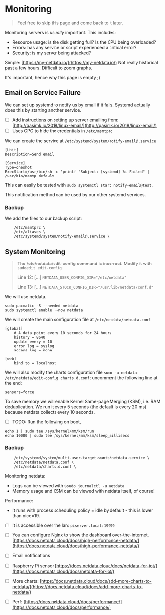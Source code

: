 # Monitoring

> Feel free to skip this page and come back to it later.

Monitoring servers is _usually_ important. This includes:

* Resource usage: is the disk getting full? Is the CPU being overloaded?
* Errors: has any service or script experienced a critical error?
* Security: is my server being attacked?

Simple: [https://my-netdata.io/](https://my-netdata.io/) Not really historical past a few hours. Difficult to zoom graphs.

It's important, hence why this page is empty ;\)

## Email on Service Failure

We can set up systemd to notify us by email if it fails. Systemd actually does this by starting another service.

* [ ] Add instructions on setting up server emailing from: [http://qasimk.io/2018/linux-email/](http://qasimk.io/2018/linux-email/)
* [ ] Uses GPG to hide the credentials in `/etc/msmtprc`

We can create the service at `/etc/systemd/system/notify-email@.service`

```
[Unit]
Description=Send email

[Service]
Type=oneshot
ExecStart=/usr/bin/sh -c 'printf "Subject: [systemd] %i Failed" | /usr/bin/msmtp default'
```

This can easily be tested with `sudo systemctl start notify-email@test`.

This notification method can be used by our other systemd services.

### Backup

We add the files to our backup script:

```
    /etc/msmtprc \
    /etc/aliases \
    /etc/systemd/system/notify-email@.service \
```

## System Monitoring

> The /etc/netdata/edit-config command is incorrect. Modify it with `sudoedit edit-config`
>
> Line 12: \[...\] `NETDATA_USER_CONFIG_DIR="/etc/netdata"`
>
> Line 13: \[...\] `NETDATA_STOCK_CONFIG_DIR="/usr/lib/netdata/conf.d"`

We will use netdata.

```
sudo pacmatic -S --needed netdata
sudo systemctl enable --now netdata
```

We will create the main configuration file at `/etc/netdata/netdata.conf`

```
[global]
    # A data point every 10 seconds for 24 hours
    history = 8640
    update every = 10
    error log = syslog
    access log = none

[web]
    bind to = localhost
```

We will also modify the charts configuration file  `sudo -u netdata /etc/netdata/edit-config charts.d.conf`; uncomment the following line at the end:

```
sensors=force
```

To save memory we will enable Kernel Same-page Merging \(KSM\), i.e. RAM deduplication. We run it every 5 seconds \(the default is every 20 ms\) because netdata collects every 10 seconds.

* [ ] TODO: Run the following on boot, 

```
echo 1 | sudo tee /sys/kernel/mm/ksm/run
echo 10000 | sudo tee /sys/kernel/mm/ksm/sleep_millisecs
```

### Backup

```
    /etc/systemd/system/multi-user.target.wants/netdata.service \
    /etc/netdata/netdata.conf \
    /etc/netdata/charts.d.conf \
```

Monitoring netdata:

* Logs can be viewed with s`sudo journalctl -u netdata`
* Memory usage and KSM can be viewed with netdata itself, of course!

Performance:

* It runs with process scheduling policy = idle by default - this is lower than nice=19.

* [ ] It is accessible over the lan: `piserver.local:19999`
* [ ] You can configure Nginx to show the dashboard over-the-internet. [https://docs.netdata.cloud/docs/high-performance-netdata/](https://docs.netdata.cloud/docs/high-performance-netdata/)
* [ ] Email notifications
* [ ] Raspberry Pi sensor [https://docs.netdata.cloud/docs/netdata-for-iot/](https://docs.netdata.cloud/docs/netdata-for-iot/)
* [ ] More charts: [https://docs.netdata.cloud/docs/add-more-charts-to-netdata/](https://docs.netdata.cloud/docs/add-more-charts-to-netdata/)
* [ ] Perf: [https://docs.netdata.cloud/docs/performance/](https://docs.netdata.cloud/docs/performance/)



